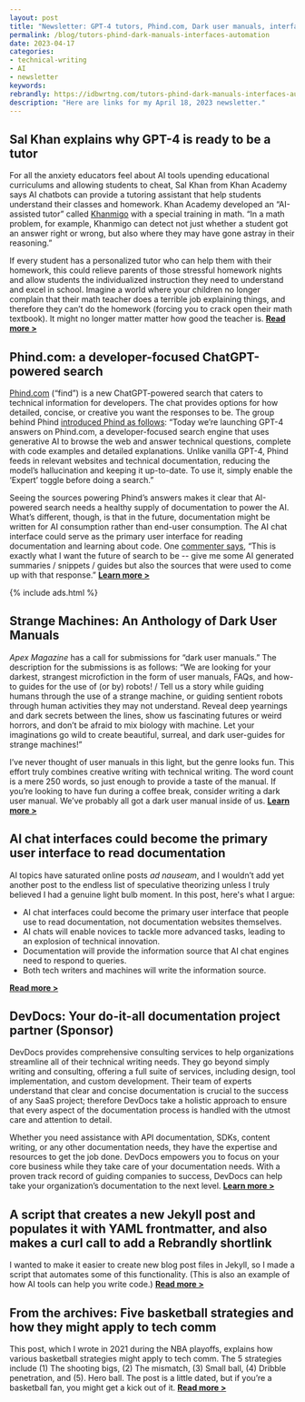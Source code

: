 ```yaml
---
layout: post
title: "Newsletter: GPT-4 tutors, Phind.com, Dark user manuals, interfaces for reading docs, automation scripts, and bball (April 18, 2023)"
permalink: /blog/tutors-phind-dark-manuals-interfaces-automation
date: 2023-04-17
categories:
- technical-writing
- AI
- newsletter
keywords: 
rebrandly: https://idbwrtng.com/tutors-phind-dark-manuals-interfaces-automation
description: "Here are links for my April 18, 2023 newsletter."
---
```


## Sal Khan explains why GPT-4 is ready to be a tutor

For all the anxiety educators feel about AI tools upending educational curriculums and allowing students to cheat, Sal Khan from Khan Academy says AI chatbots can provide a tutoring assistant that help students understand their classes and homework. Khan Academy developed an “AI-assisted tutor” called [Khanmigo](https://www.khanacademy.org/khan-labs) with a special training in math. “In a math problem, for example, Khanmigo can detect not just whether a student got an answer right or wrong, but also where they may have gone astray in their reasoning.” 

If every student has a personalized tutor who can help them with their homework, this could relieve parents of those stressful homework nights and allow students the individualized instruction they need to understand and excel in school. Imagine a world where your children no longer complain that their math teacher does a terrible job explaining things, and therefore they can’t do the homework (forcing you to crack open their math textbook). It might no longer matter matter how good the teacher is. [**Read more >**](https://www.axios.com/2023/04/07/sal-khan-chatgpt-gpt4-tutor)

## Phind.com: a developer-focused ChatGPT-powered search

[Phind.com](https://www.phind.com/) (“find”) is a new ChatGPT-powered search that caters to technical information for developers. The chat provides options for how detailed, concise, or creative you want the responses to be. The group behind Phind [introduced Phind as follows](https://hackerweb.app/#/item/35543668): “Today we’re launching GPT-4 answers on Phind.com, a developer-focused search engine that uses generative AI to browse the web and answer technical questions, complete with code examples and detailed explanations. Unlike vanilla GPT-4, Phind feeds in relevant websites and technical documentation, reducing the model’s hallucination and keeping it up-to-date. To use it, simply enable the ‘Expert’ toggle before doing a search.”

Seeing the sources powering Phind’s answers makes it clear that AI-powered search needs a healthy supply of documentation to power the AI. What’s different, though, is that in the future, documentation might be written for AI consumption rather than end-user consumption. The AI chat interface could serve as the primary user interface for reading documentation and learning about code. One [commenter says](https://hackerweb.app/#/item/35543668), “This is exactly what I want the future of search to be -- give me some AI generated summaries / snippets / guides but also the sources that were used to come up with that response.” [**Learn more >**](https://www.phind.com/)

{% include ads.html %}

## Strange Machines: An Anthology of Dark User Manuals

_Apex Magazine_ has a call for submissions for “dark user manuals.” The description for the submissions is as follows: “We are looking for your darkest, strangest microfiction in the form of user manuals, FAQs, and how-to guides for the use of (or by) robots! / Tell us a story while guiding humans through the use of a strange machine, or guiding sentient robots through human activities they may not understand. Reveal deep yearnings and dark secrets between the lines, show us fascinating futures or weird horrors, and don’t be afraid to mix biology with machine. Let your imaginations go wild to create beautiful, surreal, and dark user-guides for strange machines!”

I’ve never thought of user manuals in this light, but the genre looks fun. This effort truly combines creative writing with technical writing. The word count is a mere 250 words, so just enough to provide a taste of the manual. If you’re looking to have fun during a coffee break, consider writing a dark user manual. We’ve probably all got a dark user manual inside of us. [**Learn more >**](https://apex-magazine.com/blog/strange-machines-an-anthology-of-dark-user-manualsstrange-machines/) 

## AI chat interfaces could become the primary user interface to read documentation

AI topics have saturated online posts _ad nauseam_, and I wouldn’t add yet another post to the endless list of speculative theorizing unless I truly believed I had a genuine light bulb moment. In this post, here's what I argue:

* AI chat interfaces could become the primary user interface that people use to read documentation, not documentation websites themselves.
* ​​AI chats will enable novices to tackle more advanced tasks, leading to an explosion of technical innovation.
* Documentation will provide the information source that AI chat engines need to respond to queries.
* Both tech writers and machines will write the information source.

[**Read more >**](/blog/ai-chat-interfaces-are-the-new-user-interface-for-docs)

## DevDocs: Your do-it-all documentation project partner (Sponsor)

DevDocs provides comprehensive consulting services to help organizations streamline all of their technical writing needs. They go beyond simply writing and consulting, offering a full suite of services, including design, tool implementation, and custom development. Their team of experts understand that clear and concise documentation is crucial to the success of any SaaS project; therefore DevDocs take a holistic approach to ensure that every aspect of the documentation process is handled with the utmost care and attention to detail. 

Whether you need assistance with API documentation, SDKs, content writing, or any other documentation needs, they have the expertise and resources to get the job done. DevDocs empowers you to focus on your core business while they take care of your documentation needs. With a proven track record of guiding companies to success, DevDocs can help take your organization’s documentation to the next level. [**Learn more >**](https://idbwrtng.com/devdocs) 

## A script that creates a new Jekyll post and populates it with YAML frontmatter, and also makes a curl call to add a Rebrandly shortlink

I wanted to make it easier to create new blog post files in Jekyll, so I made a script that automates some of this functionality. (This is also an example of how AI tools can help you write code.) [**Read more >**](/blog/create-script-to-auto-create-new-post-jekyll)

## From the archives: Five basketball strategies and how they might apply to tech comm

This post, which I wrote in 2021 during the NBA playoffs, explains how various basketball strategies might apply to tech comm. The 5 strategies include (1) The shooting bigs, (2) The mismatch, (3) Small ball, (4) Dribble penetration, and (5). Hero ball. The post is a little dated, but if you’re a basketball fan, you might get a kick out of it. [**Read more >**](/blog/basketball-strategies-applicability-to-tech-comm)

